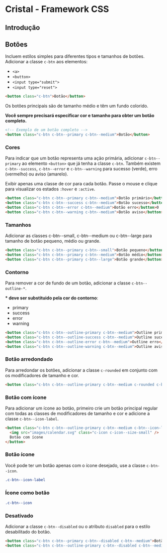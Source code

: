 # Cristal - Framework CSS

## Introdução

## Botões

Incluem estilos simples para diferentes tipos e tamanhos de botões. 
Adicionar a classe `c-btn` aos elementos:

- `<a>`
- `<button>`
- `<input type="submit">`
- `<input type="reset">`

```html
<button class="c-btn">Botão</button>
```

Os botões principais são de tamanho médio e têm um fundo colorido. 

**Você sempre precisará especificar cor e tamanho para obter um botão completo.**

```html
<!-- Exemplo de um botão completo -->
<button class="c-btn c-btn--primary c-btn--medium">Botão</button>
```

### Cores

Para indicar que um botão representa uma ação primária, adicionar `c-btn--primary` ao elemento `<button>` que já tenha a classe `c-btn`. Também existem `c-btn--success`,  `c-btn--error` e `c-btn--warning` para sucesso (verde), erro (vermelho) ou aviso (amarelo). 

Exibir apenas uma classe de cor para cada botão. 
Passe o mouse e clique para visualizar os estados `:hover` e `:active`.

```html
<button class="c-btn c-btn--primary c-btn--medium">Botão primário</button>
<button class="c-btn c-btn--success c-btn--medium">Botão sucesso</button>
<button class="c-btn c-btn--error c-btn--medium">Botão erro</button>0
<button class="c-btn c-btn--warning c-btn--medium">Botão aviso</button>
```

### Tamanhos

Adicionar as classes c-btn--small, c-btn--medium ou c-btn--large para tamanho de botão pequeno, médio ou grande.

```html
<button class="c-btn c-btn--primary c-btn--small">Botão pequeno</button>
<button class="c-btn c-btn--primary c-btn--medium">Botão médio</button>
<button class="c-btn c-btn--primary c-btn--large">Botão grande</button>
```

### Contorno

Para remover a cor de fundo de um botão, adicionar a classe `c-btn--outline-*`.

**\* deve ser substituido pela cor do contorno**:

- primary
- success
- error
- warning

```html
<button class="c-btn c-btn--outline-primary c-btn--medium">Outline primário</button>
<button class="c-btn c-btn--outline-success c-btn--medium">Outline sucesso</button>
<button class="c-btn c-btn--outline-error c-btn--medium">Outline erro</button>
<button class="c-btn c-btn--outline-warning c-btn--medium">Outline aviso</button>
```

### Botão arredondado

Para arredondar os botões, adicionar a classe `c-rounded` em conjunto com os modificadores de tamanho e cor.

```html 
<button class="c-btn c-btn--outline-primary c-btn--medium c-rounded c-btn--icon-label"></button>
```

### Botão com ícone

Para adicionar um ícone ao botão, primeiro crie um botão principal regular com todas as classes de modificadores de tamanho e cor e adicione a classe `c-btn--icon-label`.

```html
<button class="c-btn c-btn--outline-primary c-btn--medium c-btn--icon-label">
  <img src="images/calendar.svg" class="c-icon c-icon--size-small" />
  Botão com ícone
</button>
```

### Botão ícone

Você pode ter um botão apenas com o ícone desejado, use a classe `c-btn--icon`.

```css
.c-btn--icon-label
```

### Ícone como botão

```css
.c-btn--icon
```


### Desativado

Adicionar a classe `c-btn--disabled` ou o atributo `disabled` para o estilo desabilitado do botão.

```html 
<button class="c-btn c-btn--primary c-btn--disabled c-btn--medium">Botão desabilitado</button>
<button class="c-btn c-btn--outline-primary c-btn--disabled c-btn--medium">Outline desabilitado</button>
```
